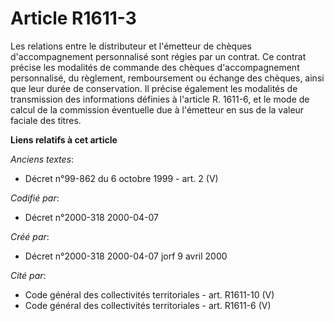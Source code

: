 # Article R1611-3

Les relations entre le distributeur et l'émetteur de chèques d'accompagnement personnalisé sont régies par un contrat. Ce
contrat précise les modalités de commande des chèques d'accompagnement personnalisé, du règlement, remboursement ou échange
des chèques, ainsi que leur durée de conservation. Il précise également les modalités de transmission des informations
définies à l'article R. 1611-6, et le mode de calcul de la commission éventuelle due à l'émetteur en sus de la valeur faciale
des titres.

**Liens relatifs à cet article**

_Anciens textes_:

  - Décret n°99-862 du 6 octobre 1999 - art. 2 (V)

_Codifié par_:

  - Décret n°2000-318 2000-04-07

_Créé par_:

  - Décret n°2000-318 2000-04-07 jorf 9 avril 2000

_Cité par_:

  - Code général des collectivités territoriales - art. R1611-10 (V)
  - Code général des collectivités territoriales - art. R1611-6 (V)
